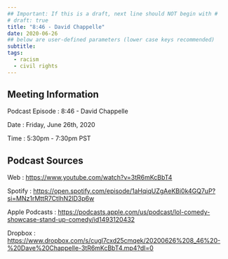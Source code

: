 ```yaml
---
## Important: If this is a draft, next line should NOT begin with #
# draft: true
title: "8:46 - David Chappelle"
date: 2020-06-26
## below are user-defined parameters (lower case keys recommended)
subtitle:
tags:
  - racism
  - civil rights
---
```


## Meeting Information

Podcast Episode
:   8:46 - David Chappelle

Date
:   Friday, June 26th, 2020

Time
:   5:30pm - 7:30pm PST

## Podcast Sources

Web
:   https://www.youtube.com/watch?v=3tR6mKcBbT4

Spotify 
:   https://open.spotify.com/episode/1aHqiqUZgAeKBi0k4GQ7uP?si=MNz1rMttR7CtIhN2lD3p6w

Apple Podcasts
:    https://podcasts.apple.com/us/podcast/lol-comedy-showcase-stand-up-comedy/id1493120432

Dropbox 
:    https://www.dropbox.com/s/cugl7cxd25cmqek/20200626%208_46%20-%20Dave%20Chappelle-3tR6mKcBbT4.mp4?dl=0

<!--
 created 2020-07-13 16:10:00.968791 -0700 PDT m=+0.063625924
-->
